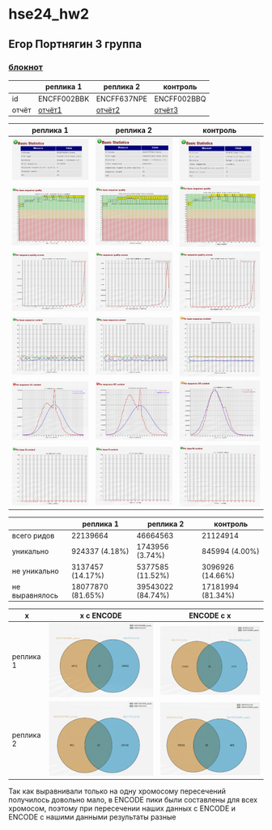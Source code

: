 # hse24_hw2

## Егор Портнягин 3 группа

### [блокнот](sol.ipynb)

|       | реплика 1                         | реплика 2                         | контроль                          |
|-------|-----------------------------------|-----------------------------------|-----------------------------------|
| id    | ENCFF002BBK                       | ENCFF637NPE                       | ENCFF002BBQ                       |
| отчёт | [отчёт1](ENCFF002BBK_fastqc.html) | [отчёт2](ENCFF637NPE_fastqc.html) | [отчёт3](ENCFF002BBQ_fastqc.html) |

| реплика 1        | реплика 2        | контроль         |
|------------------|------------------|------------------|
| ![](pics1/1.png) | ![](pics2/1.png) | ![](pics3/1.png) |
| ![](pics1/2.png) | ![](pics2/2.png) | ![](pics3/2.png) |
| ![](pics1/3.png) | ![](pics2/3.png) | ![](pics3/3.png) |
| ![](pics1/4.png) | ![](pics2/4.png) | ![](pics3/4.png) |
| ![](pics1/5.png) | ![](pics2/5.png) | ![](pics3/5.png) |
| ![](pics1/6.png) | ![](pics2/6.png) | ![](pics3/6.png) |

|                | реплика 1         | реплика 2         | контроль          |
|----------------|-------------------|-------------------|-------------------|
| всего ридов    | 22139664          | 46664563          | 21124914          |
| уникально      | 924337 (4.18%)    | 1743956 (3.74%)   | 845994 (4.00%)    |
| не уникально   | 3137457 (14.17%)  | 5377585 (11.52%)  | 3096926 (14.66%)  |
| не выравнялось | 18077870 (81.65%) | 39543022 (84.74%) | 17181994 (81.34%) |

| x         | x с ENCODE        | ENCODE с x        |
|-----------|-------------------|-------------------|
| реплика 1 | ![](venn/12E.png) | ![](venn/E21.png) |
| реплика 2 | ![](venn/22E.png) | ![](venn/E22.png) |

Так как выравнивали только на одну хромосому пересечений получилось довольно мало, в ENCODE пики были составлены для всех хромосом, поэтому при пересечении наших данных с ENCODE и ENCODE с нашими данными результаты разные